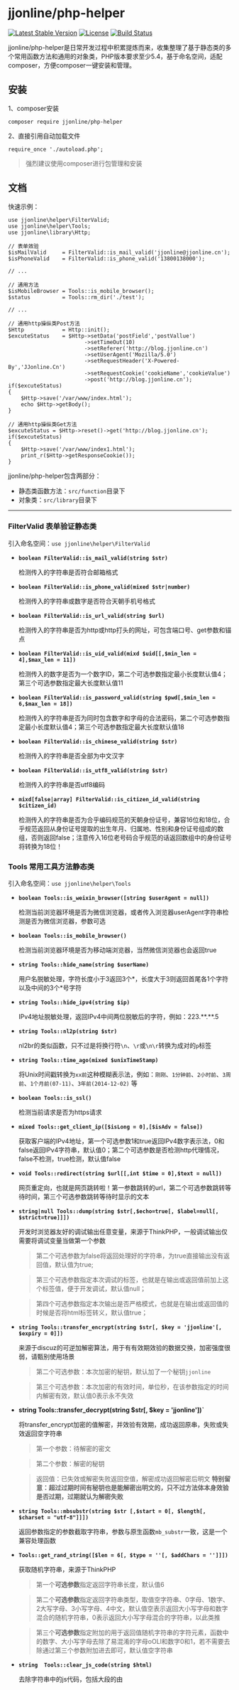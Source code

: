 jjonline/php-helper
===================

[![Latest Stable Version](https://poser.pugx.org/jjonline/php-helper/v/stable)](https://packagist.org/packages/jjonline/php-helper)
[![License](https://poser.pugx.org/jjonline/php-helper/license)](https://packagist.org/packages/jjonline/php-helper)
[![Build Status](https://travis-ci.org/jjonline/php-helper.svg?branch=master)](https://travis-ci.org/jjonline/php-helper)

jjonline/php-helper是日常开发过程中积累提炼而来，收集整理了基于静态类的多个常用函数方法和通用的对象类，PHP版本要求至少5.4，基于命名空间，适配composer，方便composer一键安装和管理。

## 安装

1、composer安装

`composer require jjonline/php-helper`


2、直接引用自动加载文件

`require_once './autoload.php';`

> 强烈建议使用composer进行包管理和安装


## 文档

快速示例：
~~~
use jjonline\helper\FilterValid;
use jjonline\helper\Tools;
use jjonline\library\Http;

// 表单效验
$isMailValid     = FilterValid::is_mail_valid('jjonline@jjonline.cn');
$isPhoneValid    = FilterValid::is_phone_valid('13800138000');

// ...

// 通用方法
$isMobileBrowser = Tools::is_mobile_browser();
$status          = Tools::rm_dir('./test');

// ...

// 通用http操纵类Post方法
$Http            = Http::init();
$excuteStatus    = $Http->setData('postField','postVallue')
                        ->setTimeOut(10)
                        ->setReferer('http://blog.jjonline.cn')
                        ->setUserAgent('Mozilla/5.0')
                        ->setRequestHeader('X-Powered-By','JJonline.Cn')
                        ->setRequestCookie('cookieName','cookieValue')
                        ->post('http://blog.jjonline.cn');
if($excuteStatus)
{
    $Http->save('/var/www/index.html');
    echo $Http->getBody();
}

// 通用http操纵类Get方法
$excuteStatus = $Http->reset()->get('http://blog.jjonline.cn');
if($excuteStatus)
{
    $Http->save('/var/www/index1.html');
    print_r($Http->getResponseCookie());
}
~~~

jjonline/php-helper包含两部分：

* 静态类函数方法：`src/function`目录下
* 对象类：`src/library`目录下

----

### FilterValid 表单验证静态类

引入命名空间：`use jjonline\helper\FilterValid`

+ **`boolean FilterValid::is_mail_valid(string $str)`**

  检测传入的字符串是否符合邮箱格式

+ **`boolean FilterValid::is_phone_valid(mixed $str|number)`**

  检测传入的字符串或数字是否符合天朝手机号格式

+ **`boolean FilterValid::is_url_valid(string $url)`**

  检测传入的字符串是否为http或http打头的网址，可包含端口号、get参数和锚点

+ **`boolean FilterValid::is_uid_valid(mixd $uid[[,$min_len = 4],$max_len = 11])`**

  检测传入的数字是否为一个数字ID，第二个可选参数指定最小长度默认值4；第三个可选参数指定最大长度默认值11

+ **`boolean FilterValid::is_password_valid(string $pwd[,$min_len = 6,$max_len = 18])`**

  检测传入的字符串是否为同时包含数字和字母的合法密码，第二个可选参数指定最小长度默认值4；第三个可选参数指定最大长度默认值18

+ **`boolean FilterValid::is_chinese_valid(string $str)`**

  检测传入的字符串是否全部为中文汉字

+ **`boolean FilterValid::is_utf8_valid(string $str)`**

  检测传入的字符串是否utf8编码

+ **`mixd[false|array] FilterValid::is_citizen_id_valid(string $citizen_id)`**

  检测传入的字符串是否为合乎编码规范的天朝身份证号，兼容16位和18位，合乎规范返回从身份证号提取的出生年月、归属地、性别和身份证号组成的数组，否则返回false；注意传入16位老号码合乎规范的话返回数组中的身份证号将转换为18位！

### Tools 常用工具方法静态类

引入命名空间：`use jjonline\helper\Tools`

+ **`boolean Tools::is_weixin_browser([string $userAgent = null])`**

  检测当前浏览器环境是否为微信浏览器，或者传入浏览器userAgent字符串检测是否为微信浏览器，参数可选

+ **`boolean Tools::is_mobile_browser()`**

  检测当前浏览器环境是否为移动端浏览器，当然微信浏览器也会返回true

+ **`string Tools::hide_name(string $userName)`**

  用户名脱敏处理，字符长度小于3返回3个\*，长度大于3则返回首尾各1个字符以及中间的3个\*号字符

+ **`string Tools::hide_ipv4(string $ip)`**

  IPv4地址脱敏处理，返回IPv4中间两位脱敏后的字符，例如：223.\*\*.\*\*.5

+ **`string Tools::nl2p(string $str)`**

  nl2br的类似函数，只不过是将换行符`\n`、`\r`或`\n\r`转换为成对的`p`标签

+ **`string Tools::time_ago(mixed $unixTimeStamp)`**

  将Unix时间戳转换为`xx前`这种模糊表示法，例如：`刚刚`、`1分钟前`、`2小时前`、`3周前`、`1个月前(07-11)`、`3年前(2014-12-02)` 等

+ **`boolean Tools::is_ssl()`**

  检测当前请求是否为https请求

+ **`mixed Tools::get_client_ip([$isLong = 0],[$isAdv = false])`**

  获取客户端的IPv4地址，第一个可选参数1和true返回IPv4数字表示法，0和false返回IPv4字符串，默认值0；第二个可选参数是否检测http代理情况，false不检测，true检测，默认值false

+ **`void Tools::redirect(string $url[[,int $time = 0],$text = null])`**

  网页重定向，也就是网页跳转啦！第一参数跳转的url，第二个可选参数跳转等待时间，第三个可选参数跳转等待时显示的文本

+ **`string|null Tools::dump(string $str[,$echo=true[, $label=null[, $strict=true]]])`**

  开发时浏览器友好的调试输出任意变量，来源于ThinkPHP，一般调试输出仅需要将调试变量当做第一个参数
    >第二个可选参数为false将返回处理好的字符串，为true直接输出没有返回值，默认值为true;

    >第三个可选参数指定本次调试的标签，也就是在输出或返回值前加上这个标签值，便于开发调试，默认值null；

    >第四个可选参数指定本次输出是否严格模式，也就是在输出或返回值的时候是否将html标签转义，默认值true；


+ **`string Tools::transfer_encrypt(string $str[, $key = 'jjonline'[, $expiry = 0]])`**

  来源于discuz的可逆加解密算法，用于有有效期效验的数据交换，加密强度很弱，请甄别使用场景
    >第二个可选参数：本次加密的秘钥，默认加了一个秘钥`jjonline`

    >第三个可选参数：本次加密的有效时间，单位秒，在该参数指定的时间内解密有效，默认值0表示永不失效

+ **string Tools::transfer_decrypt(string $str[, $key = 'jjonline'])`**

  将transfer_encrypt加密的值解密，并效验有效期，成功返回原串，失败或失效返回空字符串
    >第一个参数：待解密的密文

    >第二个参数：解密的秘钥

    >返回值：已失效或解密失败返回空值，解密成功返回解密后明文
  **特别留意：超过过期时间有秘钥也是能解密出明文的，只不过方法体本身效验是否过期，过期就认为解密失败**

+ **`string Tools::mbsubstr(string $str [,$start = 0[, $length[, $charset = "utf-8"]]])`**

  返回参数指定的参数截取字符串，参数与原生函数`mb_substr`一致，这是一个兼容处理函数

+ **`Tools::get_rand_string([$len = 6[, $type = ''[, $addChars = '']]])`**

  获取随机字符串，来源于ThinkPHP
    >第一个**可选参数**指定返回字符串长度，默认值6

    >第二个**可选参数**指定返回字符串类型，取值空字符串、0字母、1数字、2大写字母、3小写字母、4中文，默认值空表示返回大小写字母和数字混合的随机字符串，0表示返回大小写字母混合的字符串，以此类推

    >第三个**可选参数**指定附加的用于返回值随机字符串的字符元素，函数中的数字、大小写字母去除了易混淆的字母oOLl和数字0和1，若不需要去除通过第三个参数附加进去即可，默认值空字符串

+ **`string  Tools::clear_js_code(string $html)`**

  去除字符串中的js代码，包括大段的由<script>标签包裹的代码和各标签属性中on开头的事件属性

+ **`string to_absolute_url(string $sUrl,string $baseUrl)`**

  将当前网页中的相对超链接转换为带域名的完整超链接

+ **`boolean Tools::rm_dir(string $dir)`**

  删除目录以及目录下的所有文件，原生函数`rmdir`只能删除非空目录

----

### Http 网络请求对象类

引入命名空间：`use jjonline\library\Http`

#### 初始化

+ **`HttpObject Http::init()`**

  初始化Http单例类，返回http单例对象，例如：`$http = Http::init()`

#### 设置方法

+ **`HttpObject $http->setUrl(string $url)`**

  设置请求的网址url

+ **HttpObject `$http->setTimeOut(int $time)`**

  设置请求连接上之后的超时时间，一个int型数字，单位：秒

+ **`HttpObject $http->setRequestHeader(mixed $key[,string $value = null])`**

  设置自定义请求头信息，参数比较灵活
    ~~~
    第一种传参方式：第一个参数为header头的名称部分，第二个参数为header头的值部分
    $http->setRequestHeader('X-Powered-By','PHP/7.0.22')

    第二种传参方式：仅第一个参数二维数组，一次可设置多个header头项目
    $http->setRequestHeader([['X-Powered-By'=>'PHP/7.0.22'],['X-User-By'=>'JJonline']])

    第三种传参方式：仅第一个参数字符串，完整的header头
    $http->setRequestHeader('X-Powered-By: PHP/7.0.22')
    ~~~

+ **`HttpObject $http->setReferer([string $key = null])`**

  设置请求头信息中的Referer来源，必须是一个合法的网址

+ **`HttpObject $http->setUserAgent(string $userAgent)`**

  设置请求头信息中的userAgent浏览器头信息

+ **`HttpObject $http->setData(mixed $key[,string $value = null])`**

  设置请求中post发送的表单数据，参数比较灵活
    ~~~
    第一种传参方式：第一个参数为post数据的名称部分，第二个参数为post数据的值部分
    $http->setData('name','Jea')
    $http->setData('sex','男')

    第二种传参方式：仅第一个参数二维数组，一次可设置多个fieldKey-fieldValue
    $http->setData([['name'=>'Jea'],['sex'=>'男']])

    第三种传参方式：仅第一个参数字符串，完整的url拼接格式，注意传值需要urlencode
    $http->setData('name=Jea&sex=%E7%94%B7')
    ~~~

+ **`HttpObject $http->setRequestCookie(mixed $key[,string $value = null])`**

  设置请求时发送的cookie，参数比较灵活
    ~~~
    第一种传参方式：第一个参数为cookie的名称部分，第二个参数为cookie的值部分
    $http->setRequestCookie('cookieName','cookieValue')

    第二种传参方式：仅第一个参数二维数组，一次可设置多个cookie
    $http->setRequestCookie([['cookieName1'=>'cookieValue1'],['cookieName2'=>'cookieValue2']])

    第三种传参方式：仅第一个参数字符串，符合curl_setopt原生设置cookie键值对的字符串
    $http->setRequestCookie('cookie_a=1; cookie_b=2') //注意分号和其后的空格
    ~~~

+ **`HttpObject $http->setUploadFile(string $field_name,string $file_dir)`**

  置Post方法上传的文件
  第一个参数设置表单名，第二个参数设置拟上传文件路径

+ **`HttpObject $http->setOption(mixed $key[,mixed $value = null])`**

  高阶自定义设置cUrl原生参数，直接操纵`curl_setopt`函数的设置项，参数比较灵活，常量参考：[点此](http://php.net/manual/zh/function.curl-setopt.php)
    ~~~
    第一种传参方式：与curl_setopt(resource $ch , int $option , mixed $value )的第2、3两个参数一致即可
    $http->setRequestCookie(CURLOPT_CRLF,true) //第一个参数为常量
    $http->setRequestCookie('CURLOPT_CRLF',true) //该种方法也是可以的，但不推荐

    第二种传参方式：仅第一个参数二维数组，一次可设置多个
    $http->setRequestCookie([['CURLOPT_CRLF'=>true],[CURLOPT_FILETIME=>true]])
    ~~~


#### 获取设置的值方法

+ **`string $http->getUrl()`**

  获取设置的请求url

+ **`int $http->getTimeOut()`**

  获取设置的超时时间

+ **`mixed $http->getRequestHeader([string $key = null])`**

  获取设置的header，可选参数为header名称部分
    ~~~
    string $http->getRequestHeader('X-Powered-By')
    array  $http->getRequestHeader() //返回所有设置的header数组格式
    ~~~

+ **`string $http->getReferer()`**

  获取设置的Referer

+ **`string $http->getUserAgent()`**

  获取设置的UserAgent

+ **`mixed $http->getData([string $key = null])`**

  获取设置的表单数据
    ~~~
    string $http->getData('fieldName')
    array  $http->getData() //返回所有设置的表单数组
    ~~~

+ **`mixed $http->geetRequestCookie([string $key = null])`**

  获取设置的cookie数据
    ~~~
    string $http->geetRequestCookie('cookieName')
    array  $http->geetRequestCookie() //返回所有设置的cookie
    ~~~

+ **`mixed $http->getOption([string $key = null])`**

    获取设置的curl_setopt高阶参数
    ~~~
    string $http->getOption(CURLOPT_FILETIME)
    array  $http->getOption() //返回所有设置的curl_setopt高阶参数
    ~~~

#### 执行请求和写入数据

+ **`boolean $http->get([string $url = null])`**

  执行get请求，返回布尔值，true执行成功，false执行异常
  >可选参数为快捷设置请求的url，可代替setUrl方法

+ **`boolean $http->post([string $url = null[,array $data = []]])`**

  执行post请求，返回布尔值，true执行成功，false执行异常
  >第一个可选参数为设置请求的url，第二个可选数组参数设置表单数据，格式与setData第二种传参方式一致

+ **`boolean $http->save(string $local_file_dir)`**

  成功执行get或post后，存储请求到的数据，俗称：下载
    ~~~
    参数为保存的路径，包括文件名和后缀，例如
    $ret = $http->get($url);
    $ret && $http->save($dir);
    ~~~

#### 获取执行请求后的数据

+ **`string $http->getResult()`**

  获取请求成功后返回的包含header头的原始数据

+ **`string $http->getHeader()`**

  获取请求成功后返回数据的整个header头字符串

+ **`string $http->getBody()`**

  获取请求成功后返回数据的body主体内容，譬如：请求某个api后返回的json字符串

+ **`array $http->getResponseCookie()`**

  获取请求成功后返回数据中的cookie键值对数组
  ~~~
  该方法有个可选参数，取值true或false
  默认值false表示返回处理好的cookie键值对二维数组
  例如：[['JID'=>'so7i7srvbk4c5dd0748df8va23'],['token'=>'6a4ee8169908dc4ec0700008fe0c1085']]
  传值true表示返回header头中cookie键值对的原始表示法的一维数组，用于进一步处理获取一些信息
  例如：[
        'JID=so7i7srvbk4c5dd0748df8va23; path=/; domain=.jjonline.cn; HttpOnly',
        'token=6a4ee8169908dc4ec0700008fe0c1085; path=/; domain=.jjonline.cn; HttpOnly'
        ]
  ~~~

+ **`string $http->getError()`**

  获取请求失败后的错误描述字符串，`curl_error`的返回值

+ **`int $http->getErrno()`**

  获取请求失败后的错误号，`curl_errno`的返回值，没有出错返回数字0，出错返回不为0的数字

+ **`array $http->getInfo()`**

  获取http请求连接资源句柄的信息数组，`curl_getinfo`无第二个参数的返回值

#### 重置数据单例复用

+ **`HttpObject $http->reset([boolean $isResetOption = false])`**

  一次http请求完毕需要再次请求之前为了防止两次数据乱入，再下一次请求执行之前调用`reset`方法清理掉上一次设置的参数，可选参数表示是否清理掉setOption方法设置的cUrl核心参数，默认值false表示不清理，需要清理传入true，传入true后在再次执行新请求前需重新设置各个参数

#### Http类示例

**sample1、get请求晶晶博客**

~~~
uese jjonline\helper\Tools;
use jjonline\library\Http;
$http = Http::init();
// [可选的]设置请求时的header头Referer
$http->setReferer('http://blog.jjonline.cn');
// [可选的]设置请求时的header头User-Agent值
$http->setUserAgent('Mozilla/5.0 (Windows NT 6.1; Win64; x64) Chrome/60.0.3112.90 Safari/537.36');
// [可选的]设置请求时的cookie
$http->setRequestCookie('JID','so7i7srvbk4c5dd0748df8va23');
// setData方法在get请求时无效，若需要为get方法传递get变量，请拼接好变量后通过setUrl方法设置
// 设置请求晶晶的博客首页的Url
$http->setUrl('http://blog.jjonline.cn');
// 执行get请求并判断执行状态
$isSuccess = $http->get();
/**
* $http->setUrl('http://blog.jjonline.cn'); 和 $isSuccess = $http->get();也可以简写成
* $isSuccess = $http->get('http://blog.jjonline.cn');
*/
/**
* 上述的代码也可以这样写：
* $isSuccess = $http->setReferer('http://blog.jjonline.cn')
*            ->setUserAgent('Mozilla/5.0 (Windows NT 6.1; Win64; x64) Chrome/60.0.3112.90 Safari/537.36')
*            ->setRequestCookie('JID','so7i7srvbk4c5dd0748df8va23')
*            ->setUrl('http://blog.jjonline.cn')
*            ->get();
*/
if($isSuccess)
{
   echo '请求成功，header数据为：';
   Tools::dump($http->getHeader());
   echo 'body数据为：';
   Tools::dump($http->getBody());
}else {
   echo '请求失败，curl_error()返回值为：'.$http->getError().'curl_errno()返回值为：'.$http->getErrno();
}
~~~

**sample2、get请求下载图片**

~~~
use jjonline\library\Http;
$http      = Http::init();
$isSuccess = $http->get('http://blog.jjonline.cn/Images/mm.jpg');
$isSuccess && $http->save('./m.jpg');//此时若不出现异常和错误，脚本所在目录会看到下载的这张图片
~~~


**sample3、post请求**

~~~
use jjonline\library\Http;
$http      = Http::init();
// 设置参数和post提交的数据
$http->setOption(CURLOPT_FILETIME,true)
  ->setReferer('http://blog.jjonline.cn')
  ->setUserAgent('Mozilla/5.0 (Windows NT 6.1; Win64; x64) Chrome/60.0.3112.90 Safari/537.36')
  ->setRequestCookie('JID','so7i7srvbk4c5dd0748df8va23')
  ->setData('postField1','这是post发送的名为postField1的值')
  ->setData('postField2','这是post发送的名为postField2的值')
  ->post('http://blog.jjonline.cn');
// 接下来的代码省略，当然啦我的博客个人首页对post响应与get无异

//再来一个post请求，请求之前需要reset掉设置的请求参数
$http->reset()
     ->setData('postData','reset之后原先设置的post请求参数不再生效')
     ->post('http://blog.jjonline.cn');
~~~

**sample4、post上传文件**

~~~
use jjonline\library\Http;
$http      = Http::init();
// 设置过程省略一部分...
$http->setUploadFile('FileField','../mm.jpg')
     ->post('http://blog.jjonline.cn');
// 当然，这里post之前依然可以调用setOption、setReferer等之类的方法
// 这里上传文件后假设被请求的服务器端（也就是接收文件上传方）是PHP开发的
// 那么可以通过$_FILES['FileField']读取到这个上传的文件
~~~